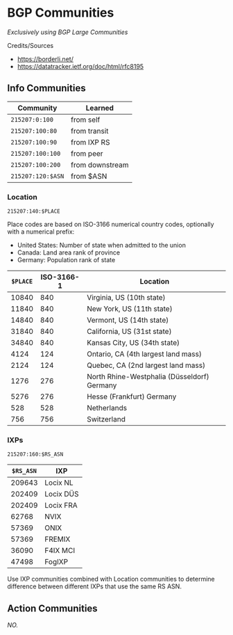 # BGP Communities

_Exclusively using BGP Large Communities_

Credits/Sources

- https://borderli.net/
- https://datatracker.ietf.org/doc/html/rfc8195

## Info Communities

| Community         | Learned         |
| ----------------- | --------------- |
| `215207:0:100`    | from self       |
| `215207:100:80`   | from transit    |
| `215207:100:90`   | from IXP RS     |
| `215207:100:100`  | from peer       |
| `215207:100:200`  | from downstream |
| `215207:120:$ASN` | from $ASN       |

### Location

`215207:140:$PLACE`

Place codes are based on ISO-3166 numerical country codes, optionally with a numerical prefix:

- United States: Number of state when admitted to the union
- Canada: Land area rank of province
- Germany: Population rank of state

| `$PLACE` | ISO-3166-1 | Location                                    |
| -------- | ---------- | ------------------------------------------- |
| 10840    | 840        | Virginia, US (10th state)                   |
| 11840    | 840        | New York, US (11th state)                   |
| 14840    | 840        | Vermont, US (14th state)                    |
| 31840    | 840        | California, US (31st state)                 |
| 34840    | 840        | Kansas City, US (34th state)                |
| 4124     | 124        | Ontario, CA (4th largest land mass)         |
| 2124     | 124        | Quebec, CA (2nd largest land mass)          |
| 1276     | 276        | North Rhine-Westphalia (Düsseldorf) Germany |
| 5276     | 276        | Hesse (Frankfurt) Germany                   |
| 528      | 528        | Netherlands                                 |
| 756      | 756        | Switzerland                                 |

### IXPs

`215207:160:$RS_ASN`

| `$RS_ASN` | IXP       |
| --------- | --------- |
| 209643    | Locix NL  |
| 202409    | Locix DÜS |
| 202409    | Locix FRA |
| 62768     | NVIX      |
| 57369     | ONIX      |
| 57369     | FREMIX    |
| 36090     | F4IX MCI  |
| 47498     | FogIXP    |

Use IXP communities combined with Location communities to determine difference between different IXPs that use the same RS ASN.

## Action Communities

_NO._
